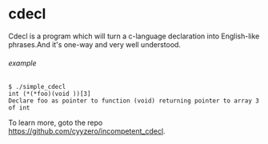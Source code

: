 # cdecl

Cdecl is a program which will turn a c-language declaration into English-like phrases.And it's one-way and very well understood.<br>

###### example
```
$ ./simple_cdecl
int (*(*foo)(void ))[3]
Declare foo as pointer to function (void) returning pointer to array 3 of int
```

To learn more, goto the repo https://github.com/cyyzero/incompetent_cdecl.
